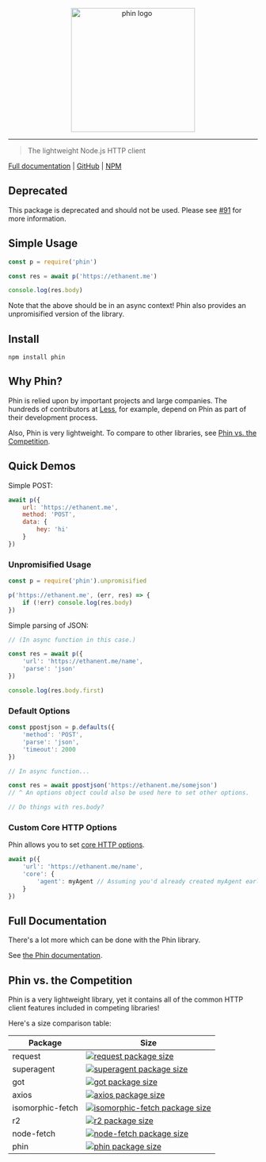 <p align="center" style="text-align: center"><img src="https://raw.githubusercontent.com/ethanent/phin/master/media/phin-textIncluded.png" width="250" alt="phin logo"/></p>

---

> The lightweight Node.js HTTP client

[Full documentation](https://ethanent.github.io/phin/global.html) | [GitHub](https://github.com/ethanent/phin) | [NPM](https://www.npmjs.com/package/phin)

## Deprecated

This package is deprecated and should not be used. Please see [#91](https://github.com/ethanent/phin/issues/91) for more information.

## Simple Usage

```javascript
const p = require('phin')

const res = await p('https://ethanent.me')

console.log(res.body)
```

Note that the above should be in an async context! Phin also provides an unpromisified version of the library.


## Install

```
npm install phin
```


## Why Phin?

Phin is relied upon by important projects and large companies. The hundreds of contributors at [Less](https://github.com/less/less.js), for example, depend on Phin as part of their development process.

Also, Phin is very lightweight. To compare to other libraries, see [Phin vs. the Competition](https://github.com/ethanent/phin/blob/master/README.md#phin-vs-the-competition).

## Quick Demos

Simple POST:

```js
await p({
	url: 'https://ethanent.me',
	method: 'POST',
	data: {
		hey: 'hi'
	}
})
```

### Unpromisified Usage

```js
const p = require('phin').unpromisified

p('https://ethanent.me', (err, res) => {
	if (!err) console.log(res.body)
})
```

Simple parsing of JSON:

```js
// (In async function in this case.)

const res = await p({
	'url': 'https://ethanent.me/name',
	'parse': 'json'
})

console.log(res.body.first)
```

### Default Options

```js
const ppostjson = p.defaults({
	'method': 'POST',
	'parse': 'json',
	'timeout': 2000
})

// In async function...

const res = await ppostjson('https://ethanent.me/somejson')
// ^ An options object could also be used here to set other options.

// Do things with res.body?
```

### Custom Core HTTP Options

Phin allows you to set [core HTTP options](https://nodejs.org/api/http.html#http_http_request_url_options_callback).

```js
await p({
	'url': 'https://ethanent.me/name',
	'core': {
		'agent': myAgent // Assuming you'd already created myAgent earlier.
	}
})
```


## Full Documentation

There's a lot more which can be done with the Phin library.

See [the Phin documentation](https://ethanent.github.io/phin/global.html).


## Phin vs. the Competition

Phin is a very lightweight library, yet it contains all of the common HTTP client features included in competing libraries!

Here's a size comparison table:

Package | Size
--- | ---
request | [![request package size](https://packagephobia.now.sh/badge?p=request)](https://packagephobia.now.sh/result?p=request)
superagent | [![superagent package size](https://packagephobia.now.sh/badge?p=superagent)](https://packagephobia.now.sh/result?p=superagent)
got | [![got package size](https://packagephobia.now.sh/badge?p=got)](https://packagephobia.now.sh/result?p=got)
axios | [![axios package size](https://packagephobia.now.sh/badge?p=axios)](https://packagephobia.now.sh/result?p=axios)
isomorphic-fetch | [![isomorphic-fetch package size](https://packagephobia.now.sh/badge?p=isomorphic-fetch)](https://packagephobia.now.sh/result?p=isomorphic-fetch)
r2 | [![r2 package size](https://packagephobia.now.sh/badge?p=r2)](https://packagephobia.now.sh/result?p=r2)
node-fetch | [![node-fetch package size](https://packagephobia.now.sh/badge?p=node-fetch)](https://packagephobia.now.sh/result?p=node-fetch)
phin | [![phin package size](https://packagephobia.now.sh/badge?p=phin)](https://packagephobia.now.sh/result?p=phin)
